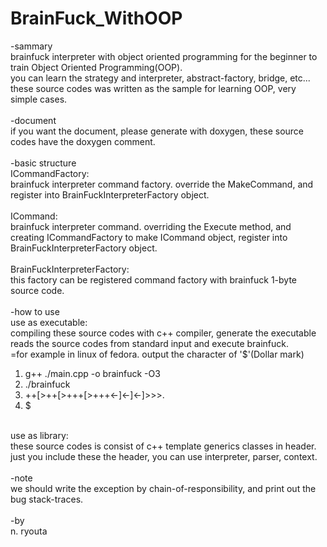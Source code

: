 # BrainFuck_WithOOP
-sammary<br>
brainfuck interpreter with object oriented programming for the beginner to train Object Oriented Programming(OOP).<br>
you can learn the strategy and interpreter, abstract-factory, bridge, etc...<br>
these source codes was written as the sample for learning OOP, very simple cases.<br>
<br>
-document<br>
if you want the document, please generate with doxygen, these source codes have the doxygen comment.<br>
<br>
-basic structure<br>
ICommandFactory<T>:<br>
brainfuck interpreter command factory. override the MakeCommand, and register into BrainFuckInterpreterFactory object.<br>
<br>
ICommand<T>:<br>
brainfuck interpreter command. overriding the Execute method, and creating ICommandFactory<T> to make ICommand<T> object, register into BrainFuckInterpreterFactory object.<br>
<br>
BrainFuckInterpreterFactory<T>:<br>
this factory can be registered command factory with brainfuck 1-byte source code.<br>
<br>
-how to use<br>
use as executable:<br>
compiling these source codes with c++ compiler, generate the executable reads the source codes from standard input and execute brainfuck.<br>
=for example in linux of fedora. output the character of '$'(Dollar mark)<br>
1. g++ ./main.cpp -o brainfuck -O3<br>
2. ./brainfuck<br>
3. ++[>++[>+++[>+++<-]<-]<-]>>>.<br>
4. $<br>
<br>
use as library:<br>
these source codes is consist of c++ template generics classes in header. just you include these the header, you can use interpreter, parser, context.<br>
<br>
-note<br>
we should write the exception by chain-of-responsibility, and print out the bug stack-traces.<br>
<br>
-by<br>
n. ryouta
